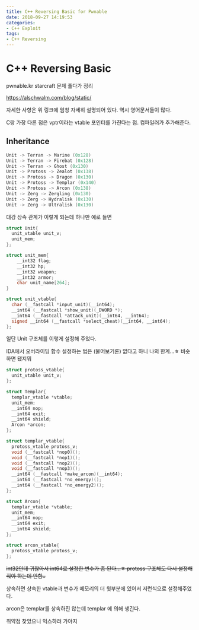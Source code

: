 ```yaml
---
title: C++ Reversing Basic for Pwnable
date: 2018-09-27 14:19:53
categories:
- C++ Exploit
tags:
- C++ Reversing
---
```


# C++ Reversing Basic



pwnable.kr starcraft 문제 풀다가 정리

https://alschwalm.com/blog/static/

자세한 사항은 위 링크에 엄청 자세히 설명되어 있다. 역시 영어문서들이 많다.

C랑 가장 다른 점은 vptr이라는 vtable 포인터를 가진다는 점. 컴파일러가 추가해준다.



## Inheritance

```c
Unit -> Terran -> Marine (0x128)
Unit -> Terran -> Firebat (0x128)
Unit -> Terran -> Ghost (0x130)
Unit -> Protoss -> Zealot (0x138)
Unit -> Protoss -> Dragon (0x130)
Unit -> Protoss -> Templar (0x140)
Unit -> Protoss -> Arcon (0x138)
Unit -> Zerg -> Zergling (0x130)
Unit -> Zerg -> Hydralisk (0x130)
Unit -> Zerg -> Ultralisk (0x130)
```

대강 상속 관계가 이렇게 되는데 하나만 예로 들면



```c
struct Unit{
  unit_vtable unit_v;
  unit_mem;
};

struct unit_mem{
    __int32 flag;
    __int32 hp;
    __int32 weapon;
    __int32 armor;
    char unit_name[264];
}

struct unit_vtable{
  char (__fastcall *input_unit)(__int64);
  __int64 (__fastcall *show_unit)(_DWORD *);
  __int64 (__fastcall *attack_unit)(__int64, __int64);
  signed __int64 (__fastcall *select_cheat)(__int64, __int64);
};
```

일단 Unit 구조체를 이렇게 설정해 주었다. 

IDA에서 오버라이딩 함수 설정하는 법은 (물어보기론) 없다고 하니 나의 한계...ㅎ 비슷하면 됐지뭐



```c
struct protoss_vtable{
  unit_vtable unit_v;
};

struct Templar{
  templar_vtable *vtable;
  unit_mem;
  __int64 nop;
  __int64 exit;
  __int64 shield;
  Arcon *arcon;
};

struct templar_vtable{
  protoss_vtable protoss_v;
  void (__fastcall *nop0)();
  void (__fastcall *nop1)();
  void (__fastcall *nop2)();
  void (__fastcall *nop3)();
  __int64 (__fastcall *make_arcon)(__int64);
  __int64 (__fastcall *no_energy)();
  __int64 (__fastcall *no_energy2)();
};

struct Arcon{
  templar_vtable *vtable;
  unit_mem;
  __int64 nop;
  __int64 exit;
  __int64 shield;
};

struct arcon_vtable{
  protoss_vtable protoss_v;
};

```

~~int32인데 귀찮아서 int64로 설정한 변수가 좀 된다...ㅎ protoss 구조체도 다시 설정해줘야 하는데 안함..~~

상속하면 상속한 vtable과 변수가 메모리의 더 윗부분에 있어서 저런식으로 설정해주었다. 

arcon은 templar를 상속하진 않는데 templar 에 의해 생긴다.



취약점 찾았으니 익스하러 가야지
